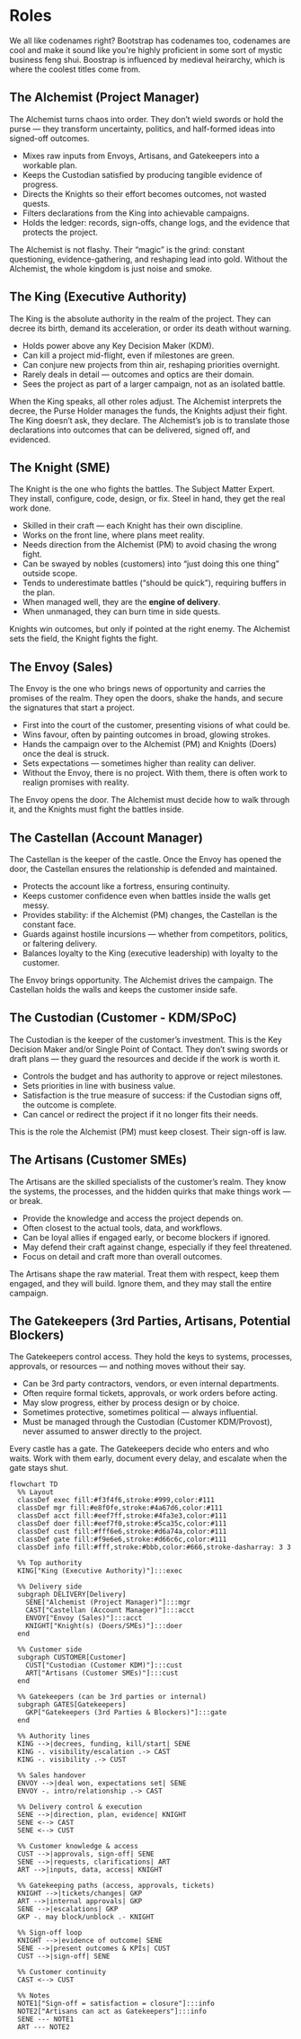 # Roles

We all like codenames right?
Bootstrap has codenames too, codenames are cool and make it sound like you're
highly proficient in some sort of mystic business feng shui.
Boostrap is influenced by medieval heirarchy, which is where the coolest titles come from.

## The Alchemist (Project Manager)

The Alchemist turns chaos into order.
They don’t wield swords or hold the purse — they transform uncertainty, politics, and half-formed ideas into signed-off outcomes.

- Mixes raw inputs from Envoys, Artisans, and Gatekeepers into a workable plan.
- Keeps the Custodian satisfied by producing tangible evidence of progress.
- Directs the Knights so their effort becomes outcomes, not wasted quests.
- Filters declarations from the King into achievable campaigns.
- Holds the ledger: records, sign-offs, change logs, and the evidence that protects the project.

The Alchemist is not flashy. Their “magic” is the grind: constant questioning, evidence-gathering, and reshaping lead into gold.
Without the Alchemist, the whole kingdom is just noise and smoke.

## The King (Executive Authority)

The King is the absolute authority in the realm of the project.
They can decree its birth, demand its acceleration, or order its death without warning.

- Holds power above any Key Decision Maker (KDM).
- Can kill a project mid-flight, even if milestones are green.
- Can conjure new projects from thin air, reshaping priorities overnight.
- Rarely deals in detail — outcomes and optics are their domain.
- Sees the project as part of a larger campaign, not as an isolated battle.

When the King speaks, all other roles adjust.
The Alchemist interprets the decree, the Purse Holder manages the funds, the Knights adjust their fight.
The King doesn’t ask, they declare.
The Alchemist’s job is to translate those declarations into outcomes that can be delivered, signed off, and evidenced.

## The Knight (SME)

The Knight is the one who fights the battles. The Subject Matter Expert.
They install, configure, code, design, or fix. Steel in hand, they get the real work done.

- Skilled in their craft — each Knight has their own discipline.
- Works on the front line, where plans meet reality.
- Needs direction from the Alchemist (PM) to avoid chasing the wrong fight.
- Can be swayed by nobles (customers) into “just doing this one thing” outside scope.
- Tends to underestimate battles (“should be quick”), requiring buffers in the plan.
- When managed well, they are the **engine of delivery**.
- When unmanaged, they can burn time in side quests.

Knights win outcomes, but only if pointed at the right enemy.
The Alchemist sets the field, the Knight fights the fight.

## The Envoy (Sales)

The Envoy is the one who brings news of opportunity and carries the promises of the realm.
They open the doors, shake the hands, and secure the signatures that start a project.

- First into the court of the customer, presenting visions of what could be.
- Wins favour, often by painting outcomes in broad, glowing strokes.
- Hands the campaign over to the Alchemist (PM) and Knights (Doers) once the deal is struck.
- Sets expectations — sometimes higher than reality can deliver.
- Without the Envoy, there is no project. With them, there is often work to realign promises with reality.

The Envoy opens the door.
The Alchemist must decide how to walk through it, and the Knights must fight the battles inside.

## The Castellan (Account Manager)

The Castellan is the keeper of the castle.
Once the Envoy has opened the door, the Castellan ensures the relationship is defended and maintained.

- Protects the account like a fortress, ensuring continuity.
- Keeps customer confidence even when battles inside the walls get messy.
- Provides stability: if the Alchemist (PM) changes, the Castellan is the constant face.
- Guards against hostile incursions — whether from competitors, politics, or faltering delivery.
- Balances loyalty to the King (executive leadership) with loyalty to the customer.

The Envoy brings opportunity.
The Alchemist drives the campaign.
The Castellan holds the walls and keeps the customer inside safe.

## The Custodian (Customer - KDM/SPoC)

The Custodian is the keeper of the customer’s investment. This is the Key Decision Maker and/or Single Point of Contact.
They don’t swing swords or draft plans — they guard the resources and decide if the work is worth it.

- Controls the budget and has authority to approve or reject milestones.
- Sets priorities in line with business value.
- Satisfaction is the true measure of success: if the Custodian signs off, the outcome is complete.
- Can cancel or redirect the project if it no longer fits their needs.

This is the role the Alchemist (PM) must keep closest.
Their sign-off is law.

## The Artisans (Customer SMEs)

The Artisans are the skilled specialists of the customer’s realm.
They know the systems, the processes, and the hidden quirks that make things work — or break.

- Provide the knowledge and access the project depends on.
- Often closest to the actual tools, data, and workflows.
- Can be loyal allies if engaged early, or become blockers if ignored.
- May defend their craft against change, especially if they feel threatened.
- Focus on detail and craft more than overall outcomes.

The Artisans shape the raw material.
Treat them with respect, keep them engaged, and they will build.
Ignore them, and they may stall the entire campaign.

## The Gatekeepers (3rd Parties, Artisans, Potential Blockers)

The Gatekeepers control access.
They hold the keys to systems, processes, approvals, or resources — and nothing moves without their say.

- Can be 3rd party contractors, vendors, or even internal departments.
- Often require formal tickets, approvals, or work orders before acting.
- May slow progress, either by process design or by choice.
- Sometimes protective, sometimes political — always influential.
- Must be managed through the Custodian (Customer KDM/Provost), never assumed to answer directly to the project.

Every castle has a gate.
The Gatekeepers decide who enters and who waits.
Work with them early, document every delay, and escalate when the gate stays shut.

```mermaid
flowchart TD
  %% Layout
  classDef exec fill:#f3f4f6,stroke:#999,color:#111
  classDef mgr fill:#e8f0fe,stroke:#4a67d6,color:#111
  classDef acct fill:#eef7ff,stroke:#4fa3e3,color:#111
  classDef doer fill:#eef7f0,stroke:#5ca35c,color:#111
  classDef cust fill:#fff6e6,stroke:#d6a74a,color:#111
  classDef gate fill:#f9e6e6,stroke:#d66c6c,color:#111
  classDef info fill:#fff,stroke:#bbb,color:#666,stroke-dasharray: 3 3

  %% Top authority
  KING["King (Executive Authority)"]:::exec

  %% Delivery side
  subgraph DELIVERY[Delivery]
    SENE["Alchemist (Project Manager)"]:::mgr
    CAST["Castellan (Account Manager)"]:::acct
    ENVOY["Envoy (Sales)"]:::acct
    KNIGHT["Knight(s) (Doers/SMEs)"]:::doer
  end

  %% Customer side
  subgraph CUSTOMER[Customer]
    CUST["Custodian (Customer KDM)"]:::cust
    ART["Artisans (Customer SMEs)"]:::cust
  end

  %% Gatekeepers (can be 3rd parties or internal)
  subgraph GATES[Gatekeepers]
    GKP["Gatekeepers (3rd Parties & Blockers)"]:::gate
  end

  %% Authority lines
  KING -->|decrees, funding, kill/start| SENE
  KING -. visibility/escalation .-> CAST
  KING -. visibility .-> CUST

  %% Sales handover
  ENVOY -->|deal won, expectations set| SENE
  ENVOY -. intro/relationship .-> CAST

  %% Delivery control & execution
  SENE -->|direction, plan, evidence| KNIGHT
  SENE <--> CAST
  SENE <--> CUST

  %% Customer knowledge & access
  CUST -->|approvals, sign-off| SENE
  SENE -->|requests, clarifications| ART
  ART -->|inputs, data, access| KNIGHT

  %% Gatekeeping paths (access, approvals, tickets)
  KNIGHT -->|tickets/changes| GKP
  ART -->|internal approvals| GKP
  SENE -->|escalations| GKP
  GKP -. may block/unblock .- KNIGHT

  %% Sign-off loop
  KNIGHT -->|evidence of outcome| SENE
  SENE -->|present outcomes & KPIs| CUST
  CUST -->|sign-off| SENE

  %% Customer continuity
  CAST <--> CUST

  %% Notes
  NOTE1["Sign-off = satisfaction = closure"]:::info
  NOTE2["Artisans can act as Gatekeepers"]:::info
  SENE --- NOTE1
  ART --- NOTE2
```